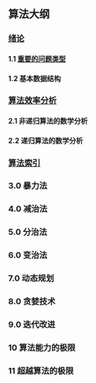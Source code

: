 ## 算法大纲

### [绪论](/introduction.md)

#### 1.1 [重要的问题类型](/introduction.md/#线型结构)

#### 1.2 基本数据结构



### [算法效率分析](/efficiency.md)

#### 2.1 非递归算法的数学分析

#### 2.2 递归算法的数学分析



### [算法索引](/algorithm.md)

### 3.0 暴力法

### 4.0 减治法

### 5.0 分治法

### 6.0 变治法

### 7.0 动态规划

### 8.0 贪婪技术

### 9.0 迭代改进

### 10 算法能力的极限

### 11 超越算法的极限

